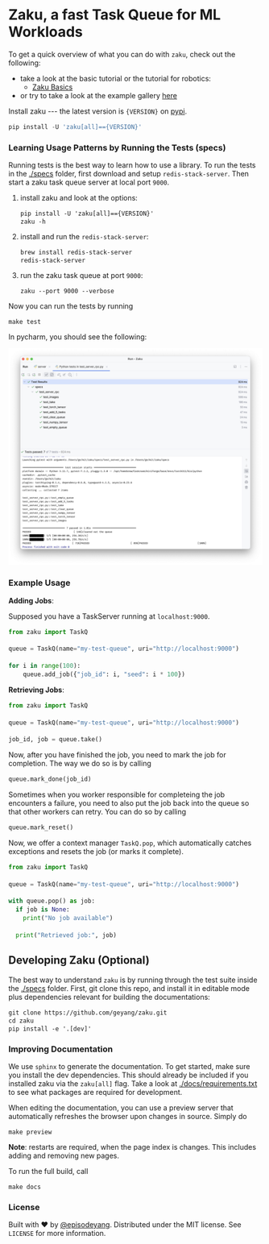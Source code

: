 # Zaku, a fast Task Queue for ML Workloads

To get a quick overview of what you can do with `zaku`, check out the following:

- take a look at the basic tutorial or the tutorial for robotics:
  - [Zaku Basics](tutorials/basics)
- or try to take a look at the example gallery [here](examples/01_simple_queue)

Install zaku --- the latest version is `{VERSION}` on [pypi](https://pypi.org/project/zaku/{VERSION}/).

```python
pip install -U 'zaku[all]=={VERSION}'
```

### Learning Usage Patterns by Running the Tests (specs)

Running tests is the best way to learn how to use a library. To run the tests in the [./specs](./specs) folder, first download and setup `redis-stack-server`. Then start a zaku task queue server at local port `9000`.

1. install zaku and look at the options:
   ```shell
   pip install -U 'zaku[all]=={VERSION}'
   zaku -h
   ```
2. install and run the `redis-stack-server`:
   ```shell
   brew install redis-stack-server
   redis-stack-server
   ```
3. run the zaku task queue at port `9000`:
   ```shell
   zaku --port 9000 --verbose
   ```

Now you can run the tests by running

```shell
make test
```

In pycharm, you should see the following:

<p align="center">
<img src="docs/_static/figure_spec.png" width="600">
</p>

### Example Usage

**Adding Jobs**:

Supposed you have a TaskServer running at `localhost:9000`.

```python
from zaku import TaskQ

queue = TaskQ(name="my-test-queue", uri="http://localhost:9000")

for i in range(100):
    queue.add_job({"job_id": i, "seed": i * 100})
```

**Retrieving Jobs**:

```python
from zaku import TaskQ

queue = TaskQ(name="my-test-queue", uri="http://localhost:9000")

job_id, job = queue.take()
```

Now, after you have finished the job, you need to mark the job for completion. The way we do so is by calling

```python
queue.mark_done(job_id)
```

Sometimes when you worker responsible for completeing the job encounters a failure, you need to also put the job back into the queue so that other workers can retry. You can do so by calling

```python
queue.mark_reset()
```

Now, we offer a context manager `TaskQ.pop`, which automatically catches exceptions and resets the job (or marks it complete).

```python
from zaku import TaskQ

queue = TaskQ(name="my-test-queue", uri="http://localhost:9000")

with queue.pop() as job:
  if job is None:
    print("No job available")
  
  print("Retrieved job:", job)
```

## Developing Zaku (Optional)

The best way to understand `zaku` is by running through the test suite inside the [./specs](specs) folder. First, git clone this repo, and install it in editable mode plus dependencies relevant for building the documentations:

```shell
git clone https://github.com/geyang/zaku.git
cd zaku
pip install -e '.[dev]'
```



### Improving Documentation

We use `sphinx` to generate the documentation. To get started, make sure you install the dev dependencies. This should already be included if you installed zaku via the `zaku[all]` flag. Take a look at [./docs/requirements.txt](docs/requirements.txt) to see what packages are required for development.

When editing the documentation, you can use a preview server that automatically refreshes the browser upon changes in source. Simply do

```shell
make preview
```

**Note**: restarts are required, when the page index is changes. This includes adding and removing new pages.

To run the full build, call

```shell
make docs
```

### License

Built with :heart: by [@episodeyang](https://x.com/episodeyang). Distributed under the MIT license. See `LICENSE` for more information.

